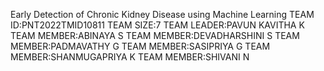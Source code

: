 

Early Detection of Chronic Kidney Disease using Machine Learning
TEAM ID:PNT2022TMID10811
TEAM SIZE:7
TEAM LEADER:PAVUN KAVITHA K
TEAM MEMBER:ABINAYA S
TEAM MEMBER:DEVADHARSHINI S
TEAM MEMBER:PADMAVATHY G
TEAM MEMBER:SASIPRIYA G
TEAM MEMBER:SHANMUGAPRIYA K
TEAM MEMBER:SHIVANI N
